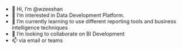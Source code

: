 - 👋 Hi, I’m @wzeeshan
- 👀 I’m interested in Data Development Platform.
- 🌱 I’m currently learning to use different reporting tools and business intelligence techniques
- 💞️ I’m looking to collaborate on BI Development
- 📫 via email or teams

<!---
wzeeshan/wzeeshan is a ✨ special ✨ repository because its `README.md` (this file) appears on your GitHub profile.
You can click the Preview link to take a look at your changes.
--->
